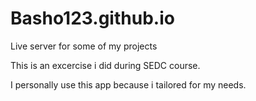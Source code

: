 # Basho123.github.io
Live server for some of my projects

This is an excercise i did during SEDC course.

I personally use this app because i tailored for my needs.
